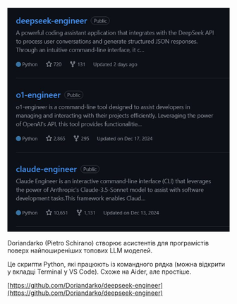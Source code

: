 <!--
date: 2025-02-02T23:23:04.818Z
photo: ![Photo](2025-01-23-10-07-59.jpg)


-->

![Photo](2025-01-23-10-07-59.jpg)

Doriandarko (Pietro Schirano) cтворює асистентів для програмістів поверх найпоширеніших топових LLM моделей. 

Це скрипти Python, які працюють із командного рядка (можна відкрити у вкладці Terminal у VS Code). Схоже на Aider, але простіше.

 [https://github.com/Doriandarko/deepseek-engineer](https://github.com/Doriandarko/deepseek-engineer)